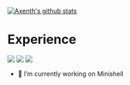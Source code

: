 [![Axenth's github stats](https://github-readme-stats.vercel.app/api?username=axenth&count_private=false&theme=dark)](https://github.com/axenth/github-readme-stats)

# Experience
![](https://img.shields.io/badge/OS-Linux-informational?style=flat&logo=<Linux>&logoColor=white&color=2bbc8a)
![](https://img.shields.io/badge/OS-MacOS-informational?style=flat&logo=<Apple>&logoColor=white&color=2bbc8a)
![](https://img.shields.io/badge/Language-C-informational?style=flat&logo=<C>&logoColor=white&color=2bbc8a)

- 🔭 I’m currently working on Minishell
